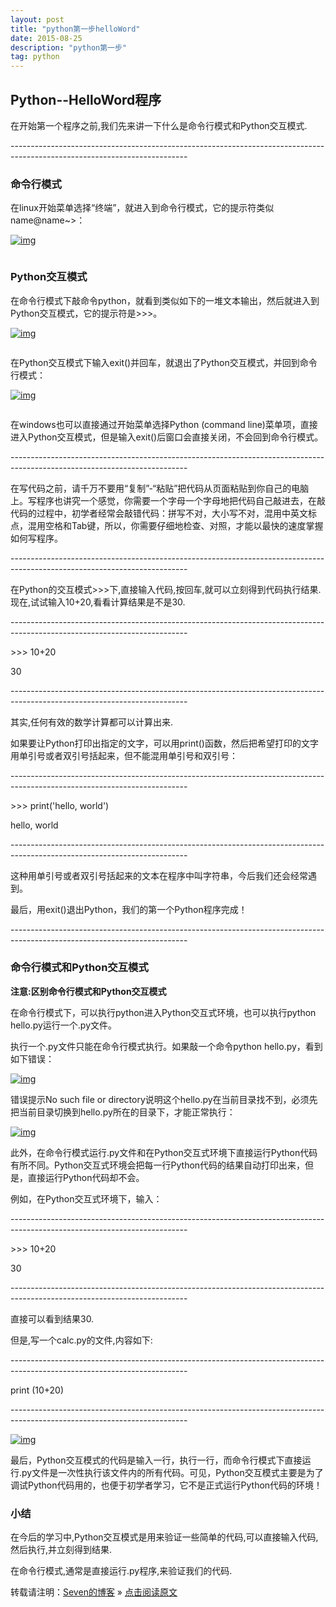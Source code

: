 ```yaml
---
layout: post
title: "python第一步helloWord"
date: 2015-08-25 
description: "python第一步"
tag: python
---   
```


## Python--HelloWord程序

在开始第一个程序之前,我们先来讲一下什么是命令行模式和Python交互模式.

\--------------------------------------------------------------------------------------------------------------------------

### 命令行模式

在linux开始菜单选择“终端”，就进入到命令行模式，它的提示符类似name@name~>：

[![img](https://3.bp.blogspot.com/-oI_puv53EU0/WidN9_NMnpI/AAAAAAAAADc/1eVqJbiPwncE5HBpQLO_MJ6UFZQ5LM9xACLcBGAs/s640/1.png)](https://3.bp.blogspot.com/-oI_puv53EU0/WidN9_NMnpI/AAAAAAAAADc/1eVqJbiPwncE5HBpQLO_MJ6UFZQ5LM9xACLcBGAs/s1600/1.png)

```

```

###  Python交互模式

在命令行模式下敲命令python，就看到类似如下的一堆文本输出，然后就进入到Python交互模式，它的提示符是>>>。

[![img](https://3.bp.blogspot.com/-Tc9I0YT7VY0/WidOWO-fP7I/AAAAAAAAADg/7xBep9PdfcYFAvzkIlwKfVm2_gjaDC_6gCLcBGAs/s640/2.png)](https://3.bp.blogspot.com/-Tc9I0YT7VY0/WidOWO-fP7I/AAAAAAAAADg/7xBep9PdfcYFAvzkIlwKfVm2_gjaDC_6gCLcBGAs/s1600/2.png)

```

```

在Python交互模式下输入exit()并回车，就退出了Python交互模式，并回到命令行模式：

[![img](https://3.bp.blogspot.com/-OLVJg41UYQo/WidOWA3rm0I/AAAAAAAAADo/xM1diPKEeOQCZ5LNZZhm4Zfl0lu7oVA-wCEwYBhgL/s640/3.png)](https://3.bp.blogspot.com/-OLVJg41UYQo/WidOWA3rm0I/AAAAAAAAADo/xM1diPKEeOQCZ5LNZZhm4Zfl0lu7oVA-wCEwYBhgL/s1600/3.png)

```

```

在windows也可以直接通过开始菜单选择Python (command line)菜单项，直接进入Python交互模式，但是输入exit()后窗口会直接关闭，不会回到命令行模式。

\--------------------------------------------------------------------------------------------------------------------------

在写代码之前，请千万不要用“复制”-“粘贴”把代码从页面粘贴到你自己的电脑上。写程序也讲究一个感觉，你需要一个字母一个字母地把代码自己敲进去，在敲代码的过程中，初学者经常会敲错代码：拼写不对，大小写不对，混用中英文标点，混用空格和Tab键，所以，你需要仔细地检查、对照，才能以最快的速度掌握如何写程序。

\--------------------------------------------------------------------------------------------------------------------------

在Python的交互模式>>>下,直接输入代码,按回车,就可以立刻得到代码执行结果.现在,试试输入10+20,看看计算结果是不是30.

\--------------------------------------------------------------------------------------------------------------------------

\>>> 10+20

30

\--------------------------------------------------------------------------------------------------------------------------

其实,任何有效的数学计算都可以计算出来.

如果要让Python打印出指定的文字，可以用print()函数，然后把希望打印的文字用单引号或者双引号括起来，但不能混用单引号和双引号：

\--------------------------------------------------------------------------------------------------------------------------

\>>> print('hello, world') 

hello, world

\--------------------------------------------------------------------------------------------------------------------------

这种用单引号或者双引号括起来的文本在程序中叫字符串，今后我们还会经常遇到。

最后，用exit()退出Python，我们的第一个Python程序完成！

\--------------------------------------------------------------------------------------------------------------------------

### 命令行模式和Python交互模式

**注意:区别命令行模式和Python交互模式**

在命令行模式下，可以执行python进入Python交互式环境，也可以执行python hello.py运行一个.py文件。

执行一个.py文件只能在命令行模式执行。如果敲一个命令python hello.py，看到如下错误：

[![img](https://4.bp.blogspot.com/-H8epy96icZU/WidfCc8nCdI/AAAAAAAAAEA/rKJgt3gHPzI05_YkjWiMrBrwI5ut73EIQCLcBGAs/s640/4.png)](https://4.bp.blogspot.com/-H8epy96icZU/WidfCc8nCdI/AAAAAAAAAEA/rKJgt3gHPzI05_YkjWiMrBrwI5ut73EIQCLcBGAs/s1600/4.png)

错误提示No such file or directory说明这个hello.py在当前目录找不到，必须先把当前目录切换到hello.py所在的目录下，才能正常执行：

[![img](https://4.bp.blogspot.com/-5sua1HXQrok/Widf7ZlK34I/AAAAAAAAAEI/1bBS8JSjdh8vQNORPhCWBOdHeaTDxUEaQCLcBGAs/s640/5.png)](https://4.bp.blogspot.com/-5sua1HXQrok/Widf7ZlK34I/AAAAAAAAAEI/1bBS8JSjdh8vQNORPhCWBOdHeaTDxUEaQCLcBGAs/s1600/5.png)

此外，在命令行模式运行.py文件和在Python交互式环境下直接运行Python代码有所不同。Python交互式环境会把每一行Python代码的结果自动打印出来，但是，直接运行Python代码却不会。

例如，在Python交互式环境下，输入：

\--------------------------------------------------------------------------------------------------------------------------

\>>> 10+20

30

\--------------------------------------------------------------------------------------------------------------------------

直接可以看到结果30.

但是,写一个calc.py的文件,内容如下:

\--------------------------------------------------------------------------------------------------------------------------

print (10+20)

\--------------------------------------------------------------------------------------------------------------------------

[![img](https://3.bp.blogspot.com/-EAyJOUDjreY/WidhKdnAUsI/AAAAAAAAAEU/tz0gLzfOmFUnB9I38PU3NjRpBgEzqq1QACLcBGAs/s640/6.png)](https://3.bp.blogspot.com/-EAyJOUDjreY/WidhKdnAUsI/AAAAAAAAAEU/tz0gLzfOmFUnB9I38PU3NjRpBgEzqq1QACLcBGAs/s1600/6.png)

最后，Python交互模式的代码是输入一行，执行一行，而命令行模式下直接运行.py文件是一次性执行该文件内的所有代码。可见，Python交互模式主要是为了调试Python代码用的，也便于初学者学习，它不是正式运行Python代码的环境！

### 小结

在今后的学习中,Python交互模式是用来验证一些简单的代码,可以直接输入代码,然后执行,并立刻得到结果.

在命令行模式,通常是直接运行.py程序,来验证我们的代码.

转载请注明：[Seven的博客](http://seven.github.io) » [点击阅读原文](https://sevenold.github.io/2015/08/python-helloword/)
